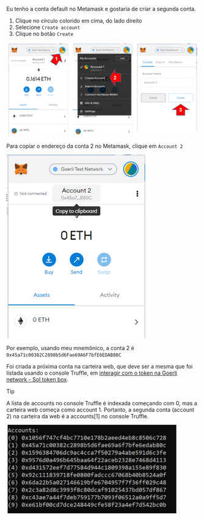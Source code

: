 
Eu tenho a conta default no Metamask e gostaria de criar a segunda conta.

1. Clique no círculo colorido em cima, do lado direito
2. Selecione `Create account`
3. Clique no botão `Create`

![metamask new account process](../../images/wallets/image-06.png)

Para copiar o endereço da conta 2 no Metamask, clique em `Account 2`

![copy address](../../images/wallets/image-07.png)

Por exemplo, usando meu mnemônico, a conta 2 é `0x45a71c00382C2898b5d6Fae69A6F7bfE6EDAB80C`

Foi criada a próxima conta na carteira web, que deve ser a mesma que foi listada usando o console Truffle, em [interagir com o token na Goerli network - Sol token box](/pt/truffle/box-token?id=interagir-com-o-token-na-goerli-network).

> [!TIP]
> A lista de accounts no console Truffle é indexada começando com 0, mas a carteira web começa como account 1.
> Portanto, a segunda conta (account 2) na carteira da web é a accounts[1] no console Truffle.

![truffle accounts](../../images/truffle/image-15.png)
